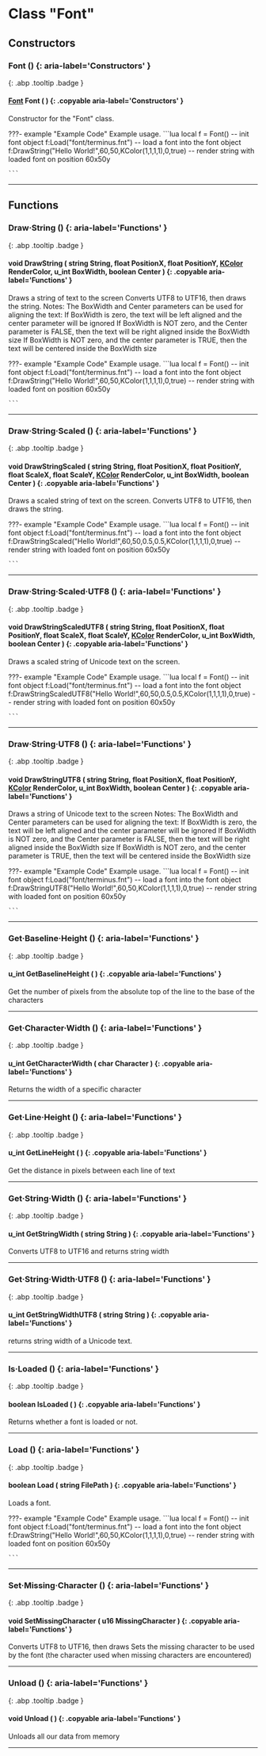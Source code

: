 # Class "Font"
## Constructors
### Font () {: aria-label='Constructors' }
[ ](#){: .abp .tooltip .badge }
#### [Font](../abp/Font) Font ( ) {: .copyable aria-label='Constructors' }

Constructor for the "Font" class.

???- example "Example Code"
    Example usage.
    ```lua 
    local f = Font() -- init font object
    f:Load("font/terminus.fnt") -- load a font into the font object
    f:DrawString("Hello World!",60,50,KColor(1,1,1,1),0,true) -- render string with loaded font on position 60x50y
    
    ```

___ 
## Functions
### Draw·String () {: aria-label='Functions' }
[ ](#){: .abp .tooltip .badge }
#### void DrawString ( string String, float PositionX, float PositionY, [KColor](../abp/KColor) RenderColor, u_int BoxWidth, boolean Center ) {: .copyable aria-label='Functions' }
Draws a string of text to the screen
Converts UTF8 to UTF16, then draws the string. 
Notes: The BoxWidth and Center parameters can be used for aligning the text: If BoxWidth is zero, the text will be left aligned and the center parameter will be ignored If BoxWidth is NOT zero, and the Center parameter is FALSE, then the text will be right aligned inside the BoxWidth size If BoxWidth is NOT zero, and the center parameter is TRUE, then the text will be centered inside the BoxWidth size 

???- example "Example Code"
    Example usage.
    ```lua 
    local f = Font() -- init font object
    f:Load("font/terminus.fnt") -- load a font into the font object
    f:DrawString("Hello World!",60,50,KColor(1,1,1,1),0,true) -- render string with loaded font on position 60x50y
    
    ```

___ 
### Draw·String·Scaled () {: aria-label='Functions' }
[ ](#){: .abp .tooltip .badge }
#### void DrawStringScaled ( string String, float PositionX, float PositionY, float ScaleX, float ScaleY, [KColor](../abp/KColor) RenderColor, u_int BoxWidth, boolean Center ) {: .copyable aria-label='Functions' }
Draws a scaled string of text on the screen.
Converts UTF8 to UTF16, then draws the string. 

???- example "Example Code"
    Example usage.
    ```lua 
    local f = Font() -- init font object
    f:Load("font/terminus.fnt") -- load a font into the font object
    f:DrawStringScaled("Hello World!",60,50,0.5,0.5,KColor(1,1,1,1),0,true) -- render string with loaded font on position 60x50y
    
    ```

___ 
### Draw·String·Scaled·UTF8 () {: aria-label='Functions' }
[ ](#){: .abp .tooltip .badge }
#### void DrawStringScaledUTF8 ( string String, float PositionX, float PositionY, float ScaleX, float ScaleY, [KColor](../abp/KColor) RenderColor, u_int BoxWidth, boolean Center ) {: .copyable aria-label='Functions' }
Draws a scaled string of Unicode text on the screen.

???- example "Example Code"
    Example usage.
    ```lua 
    local f = Font() -- init font object
    f:Load("font/terminus.fnt") -- load a font into the font object
    f:DrawStringScaledUTF8("Hello World!",60,50,0.5,0.5,KColor(1,1,1,1),0,true) -- render string with loaded font on position 60x50y
    
    ```

___ 
### Draw·String·UTF8 () {: aria-label='Functions' }
[ ](#){: .abp .tooltip .badge }
#### void DrawStringUTF8 ( string String, float PositionX, float PositionY, [KColor](../abp/KColor) RenderColor, u_int BoxWidth, boolean Center ) {: .copyable aria-label='Functions' }
Draws a string of Unicode text to the screen
Notes: The BoxWidth and Center parameters can be used for aligning the text: If BoxWidth is zero, the text will be left aligned and the center parameter will be ignored If BoxWidth is NOT zero, and the Center parameter is FALSE, then the text will be right aligned inside the BoxWidth size If BoxWidth is NOT zero, and the center parameter is TRUE, then the text will be centered inside the BoxWidth size 

???- example "Example Code"
    Example usage.
    ```lua 
    local f = Font() -- init font object
    f:Load("font/terminus.fnt") -- load a font into the font object
    f:DrawStringUTF8("Hello World!",60,50,KColor(1,1,1,1),0,true) -- render string with loaded font on position 60x50y
    
    ```

___ 
### Get·Baseline·Height () {: aria-label='Functions' }
[ ](#){: .abp .tooltip .badge }
#### u_int GetBaselineHeight ( ) {: .copyable aria-label='Functions' }
Get the number of pixels from the absolute top of the line to the base of the characters 
___ 
### Get·Character·Width () {: aria-label='Functions' }
[ ](#){: .abp .tooltip .badge }
#### u_int GetCharacterWidth ( char Character ) {: .copyable aria-label='Functions' }
Returns the width of a specific character 
___ 
### Get·Line·Height () {: aria-label='Functions' }
[ ](#){: .abp .tooltip .badge }
#### u_int GetLineHeight ( ) {: .copyable aria-label='Functions' }
Get the distance in pixels between each line of text 
___ 
### Get·String·Width () {: aria-label='Functions' }
[ ](#){: .abp .tooltip .badge }
#### u_int GetStringWidth ( string String ) {: .copyable aria-label='Functions' }
Converts UTF8 to UTF16 and returns string width
___ 
### Get·String·Width·UTF8 () {: aria-label='Functions' }
[ ](#){: .abp .tooltip .badge }
#### u_int GetStringWidthUTF8 ( string String ) {: .copyable aria-label='Functions' }
returns string width of a Unicode text. 
___ 
### Is·Loaded () {: aria-label='Functions' }
[ ](#){: .abp .tooltip .badge }
#### boolean IsLoaded ( ) {: .copyable aria-label='Functions' }
Returns whether a font is loaded or not. 
___ 
### Load () {: aria-label='Functions' }
[ ](#){: .abp .tooltip .badge }
#### boolean Load ( string FilePath ) {: .copyable aria-label='Functions' }
Loads a font. 

???- example "Example Code"
    Example usage.
    ```lua 
    local f = Font() -- init font object
    f:Load("font/terminus.fnt") -- load a font into the font object
    f:DrawString("Hello World!",60,50,KColor(1,1,1,1),0,true) -- render string with loaded font on position 60x50y
    
    ```

___ 
### Set·Missing·Character () {: aria-label='Functions' }
[ ](#){: .abp .tooltip .badge }
#### void SetMissingCharacter ( u16 MissingCharacter ) {: .copyable aria-label='Functions' }
Converts UTF8 to UTF16, then draws
Sets the missing character to be used by the font (the character used when missing characters are encountered) 
___ 
### Unload () {: aria-label='Functions' }
[ ](#){: .abp .tooltip .badge }
#### void Unload ( ) {: .copyable aria-label='Functions' }
Unloads all our data from memory 
___ 
